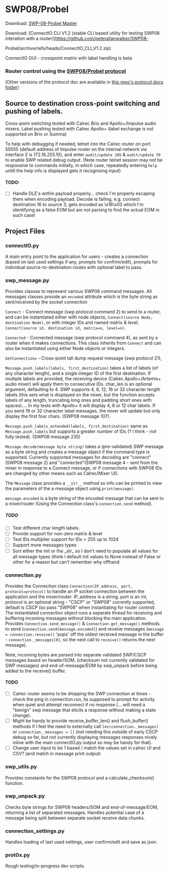 # SWP08/Probel

Download: [SWP-08-Probel Master](https://github.com/peterallanwalker/SWP08-Probel/archive/refs/heads/master.zip)

Download: [ConnectIO CLI V1.2 (stable CLI based utility for testing SWP08 interation with a router](https://github.com/peterallanwalker/SWP08-

Probel/archive/refs/heads/ConnectIO_CLI_V1.2.zip)

ConnectIO GUI - crosspoint matrix with label handling is beta

### Router control using the [SWP08/Probel protocol](https://wwwapps.grassvalley.com/docs/Manuals/sam/Protocols%20and%20MIBs/Router%20Control%20Protocols%20SW-P-88%20Issue%204b.pdf)
(Other versions of the protocol doc are available in [this repo's protocol docs folder](https://github.com/peterallanwalker/SWP08-Probel/tree/master/protocol%20docs))

## Source to destination cross-point switching and pushing of labels.

Cross-point switching tested with Calrec Brio and Apollo+/Impulse audio mixers.
Label pushing tested with Calrec Apollo+ (label exchange is not supported on Brio or Summa)

To help with debugging if needed, telnet into the Calrec router on port 55555 (default address of Impulse router on the internal network via interface 2 is 172.16.255.10), and enter `audit/update 105` & `audit/update 70` to enable SWP related debug output. (Note router telnet session may not be responsive to commands initially, in which case, repeatedly entering `help` untill the help info is displayed gets it recognising input)

#### TODO:
- [ ] Handle DLE's within payload properly... check I'm properly escaping them when encoding payload. Decode is failing, 
e.g. connect destination 16 to source 3, gets encoded as \x16\x03 which I'm identifying as a false EOM but am not parsing
  to find the actual EOM in such case!

## Project Files

### connectIO.py
A main entry point to the application for users - creates a connection (based on last used settings if any, prompts for confrim/edit), prompts for individual source-to-destination routes with optional label to pass.


### swp_message.py
Provides classes to represent various SWP08 command messages. All messages classes provide an `encoded` attribute which 
is the byte string as sent/received by the socket connection

`Connect` - Connect message (swp protocol command 2) to send to a router, 
and can be instantiated either with node objects; `Connect(source Node, destination Node)`,
or with integer IDs and named matrix & level; `Connect(source id, destination id, matrix=n, level=n)`.


`Connected` - Connected message (swp protocol command 4), as sent by a router when it makes connections.
This class inherits from `Connect` and can also be instantiated using either Node objects or integers. 

`GetConnections` - Cross-point tall dump request message (swp protocol 21), 




`Message.push_labels(labels, first_destination)` takes a list of labels (of any character length), and a single integer ID of the first destination. If 
multiple labels are provided, the receiving device (Calrec Apollo+/Artemis+ audio mixer) will apply them to consecutive IDs. char_len is an optional argument, defaulting to 4. SWP supports 4, 8, 12, 16 or 32 character length labels (this sets what is displayed on the mixer, but the function accepts labels of any length, truncating long ones and padding short ones with spaces).... In my tests with Apollo+ it will display 4, 8 or 12 char labels. If you send 16 or 32 character label messages, the mixer will update but only display the first four chars. (SWP08 message 107).

`Message.push_labels_extended(labels, first_destination)` same as `Message.push_labels` but supports a greater number of IDs (? I think - not fully tested). (SWP08 message 235)

`Message.decode(message byte string)` takes a (pre-validated) SWP message as a byte string and creates a message object if the command type is supported. Currently supported messages for decoding are "connect"(SWP08 message 2) and "connected"(SWP08 message 4 - sent from the mixer in response to a Connect message, or if connections with SWP08 IDs are changed by other means such as Calrec/Mixer UI).

The `Message` class provides a `__str__` method so info can be printed to view the parameters of the a message object using `print(message)`.

`message.encoded` is a byte string of the encoded message that can be sent to a mixer/router (Using the Connection class's `connection.send` method).

##### TODO
- [ ] Test different char length labels.
- [ ] Provide support for non-zero matrix & level
- [ ] Test IDs multiplier support for IDs > 255 up to 1024 
- [ ] Support more messages types
- [ ] Sort either the init or the \__str__ so I don't need to populate all values for all message types (think I default init values to None instead of False or other for a reason but can't remember why offhand

### connection.py
Provides the Connection class `Connection(IP_address, port, protocol=protocol)` to handle an IP socket connection between the application and the mixer/router. IP_address is a string, port is an int, protocol is an optional string - "CSCP" or "SWP08" currently supported, default is CSCP (so pass "SWP08" when instantiating for router control). The instantiated connection object runs a separate thread for receiving and buffering incoming messages without blocking the main application. Provides `Connection.send_message()` & `Connection.get_message()` methods to send (`connection.send(message.encoded)`) and receive messages (`message = connection.receive()` 'pops' off the oldest received message in the buffer - `connection._messages[0]`, so the next call to `receive()` returns the next message). 

Note, incoming bytes are parsed into separate validated SWP/CSCP messages based on header/SOM, (checksum not currently validated for SWP messages) and end-of-message/EOM by swp_unpack before being added to the receive() buffer.

#### TODO
- [ ] Calrec router seems to be dropping the SWP connection at times - check the ping in connection.run, its supposed to prompt for activity when quiet and attempt reconnect if no response (... will need a "benign" swp message that elicits a response without making a state change).
- [ ] Might be handy to provide receive_buffer_len() and flush_buffer() methods if I feel the need to externally call `len(connection._messages)` or `connection._messages = []` (not needing this outside of early CSCP debug so far, but not currently displaying messages responses nicely inline with the main connectIO.py output so may be handy for that).
- [ ] Change user input to be 1 based / match the values set in calrec UI and CSV? (and match in message print output)

### swp_utils.py
Provides constants for the SWP08 protocol and a calculate_checksum() function.

### swp_unpack.py
Checks byte strings for SWP08 headers/SOM and end-of-message/EOM, returning a list of separated messages. Handles potential case of a message being split between separate socket receive data chunks.

### connection_settings.py
Handles loading of last used settings, user confirm/edit and save as json.

### prot0x.py
Rough testing/in-progress dev scripts.



 
